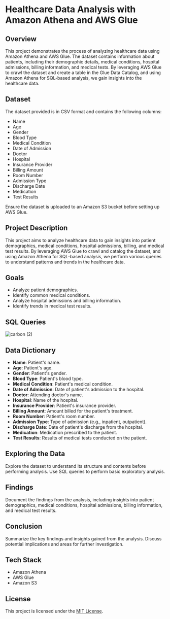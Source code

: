 # Healthcare Data Analysis with Amazon Athena and AWS Glue

## Overview

This project demonstrates the process of analyzing healthcare data using Amazon Athena and AWS Glue. The dataset contains information about patients, including their demographic details, medical conditions, hospital admissions, billing information, and medical tests. By leveraging AWS Glue to crawl the dataset and create a table in the Glue Data Catalog, and using Amazon Athena for SQL-based analysis, we gain insights into the healthcare data.

## Dataset

The dataset provided is in CSV format and contains the following columns:

- Name
- Age
- Gender
- Blood Type
- Medical Condition
- Date of Admission
- Doctor
- Hospital
- Insurance Provider
- Billing Amount
- Room Number
- Admission Type
- Discharge Date
- Medication
- Test Results

Ensure the dataset is uploaded to an Amazon S3 bucket before setting up AWS Glue.

## Project Description

This project aims to analyze healthcare data to gain insights into patient demographics, medical conditions, hospital admissions, billing, and medical test results. By leveraging AWS Glue to crawl and catalog the dataset, and using Amazon Athena for SQL-based analysis, we perform various queries to understand patterns and trends in the healthcare data.

## Goals

- Analyze patient demographics.
- Identify common medical conditions.
- Analyze hospital admissions and billing information.
- Identify trends in medical test results.

## SQL Queries

![carbon (2)](https://github.com/guzmanwolfrank/AWS-Cloud/assets/29739578/93acc4ee-7b90-41ba-b275-468e41783076)


## Data Dictionary

- **Name**: Patient's name.
- **Age**: Patient's age.
- **Gender**: Patient's gender.
- **Blood Type**: Patient's blood type.
- **Medical Condition**: Patient's medical condition.
- **Date of Admission**: Date of patient's admission to the hospital.
- **Doctor**: Attending doctor's name.
- **Hospital**: Name of the hospital.
- **Insurance Provider**: Patient's insurance provider.
- **Billing Amount**: Amount billed for the patient's treatment.
- **Room Number**: Patient's room number.
- **Admission Type**: Type of admission (e.g., inpatient, outpatient).
- **Discharge Date**: Date of patient's discharge from the hospital.
- **Medication**: Medication prescribed to the patient.
- **Test Results**: Results of medical tests conducted on the patient.

## Exploring the Data

Explore the dataset to understand its structure and contents before performing analysis. Use SQL queries to perform basic exploratory analysis.

## Findings

Document the findings from the analysis, including insights into patient demographics, medical conditions, hospital admissions, billing information, and medical test results.

## Conclusion

Summarize the key findings and insights gained from the analysis. Discuss potential implications and areas for further investigation.

## Tech Stack

- Amazon Athena
- AWS Glue
- Amazon S3



## License

This project is licensed under the [MIT License](LICENSE).
